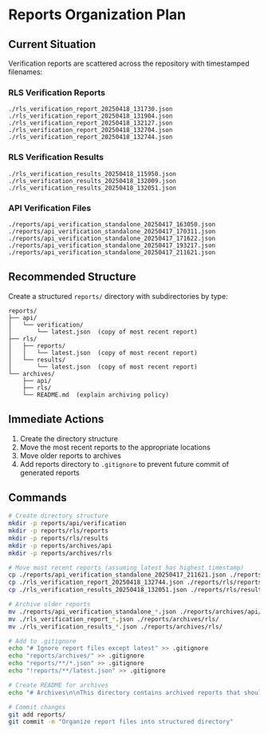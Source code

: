 # Reports Organization Plan

## Current Situation

Verification reports are scattered across the repository with timestamped filenames:

### RLS Verification Reports
```
./rls_verification_report_20250418_131730.json
./rls_verification_report_20250418_131904.json
./rls_verification_report_20250418_132127.json
./rls_verification_report_20250418_132704.json
./rls_verification_report_20250418_132744.json
```

### RLS Verification Results
```
./rls_verification_results_20250418_115950.json
./rls_verification_results_20250418_132009.json
./rls_verification_results_20250418_132051.json
```

### API Verification Files
```
./reports/api_verification_standalone_20250417_163050.json
./reports/api_verification_standalone_20250417_170311.json
./reports/api_verification_standalone_20250417_171622.json
./reports/api_verification_standalone_20250417_193217.json
./reports/api_verification_standalone_20250417_211621.json
```

## Recommended Structure

Create a structured `reports/` directory with subdirectories by type:

```
reports/
├── api/
│   └── verification/
│       └── latest.json  (copy of most recent report)
├── rls/
│   ├── reports/
│   │   └── latest.json  (copy of most recent report)
│   └── results/
│       └── latest.json  (copy of most recent report)
└── archives/
    ├── api/
    ├── rls/
    └── README.md  (explain archiving policy)
```

## Immediate Actions

1. Create the directory structure
2. Move the most recent reports to the appropriate locations
3. Move older reports to archives
4. Add reports directory to `.gitignore` to prevent future commit of generated reports

## Commands

```bash
# Create directory structure
mkdir -p reports/api/verification
mkdir -p reports/rls/reports
mkdir -p reports/rls/results
mkdir -p reports/archives/api
mkdir -p reports/archives/rls

# Move most recent reports (assuming latest has highest timestamp)
cp ./reports/api_verification_standalone_20250417_211621.json ./reports/api/verification/latest.json
cp ./rls_verification_report_20250418_132744.json ./reports/rls/reports/latest.json
cp ./rls_verification_results_20250418_132051.json ./reports/rls/results/latest.json

# Archive older reports
mv ./reports/api_verification_standalone_*.json ./reports/archives/api/
mv ./rls_verification_report_*.json ./reports/archives/rls/
mv ./rls_verification_results_*.json ./reports/archives/rls/

# Add to .gitignore
echo "# Ignore report files except latest" >> .gitignore
echo "reports/archives/" >> .gitignore
echo "reports/**/*.json" >> .gitignore
echo "!reports/**/latest.json" >> .gitignore

# Create README for archives
echo "# Archives\n\nThis directory contains archived reports that should generally not be committed to version control." > reports/archives/README.md

# Commit changes
git add reports/
git commit -m "Organize report files into structured directory"
```